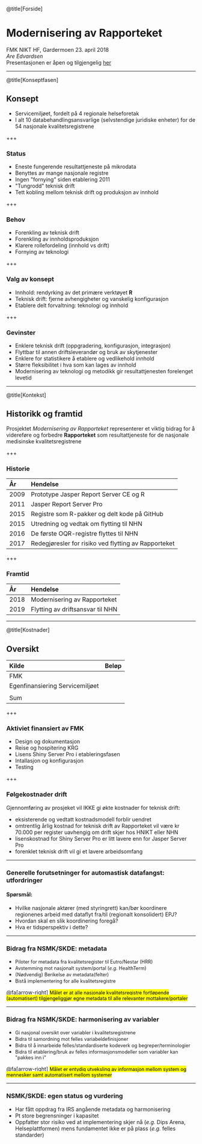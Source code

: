 @title[Forside]
# Modernisering av Rapporteket
FMK NIKT HF, Gardermoen 23. april 2018
<br>
_Are Edvardsen_
<br>
Presentasjonen er åpen og tilgjengelig [her](https://gitpitch.com/SKDE-Felles/moderniseringRapporteket?p=presSoknadFMK#/)

---

@title[Konseptfasen]
## Konsept
- Servicemiljøet, fordelt på 4 regionale helseforetak
- I alt 10 databehandlingsansvarlige (selvstendige juridiske enheter) for de 54 nasjonale kvalitetsregistrene

+++

### Status
- Eneste fungerende resultattjeneste på mikrodata
- Benyttes av mange nasjonale registre
- Ingen "fornying" siden etablering 2011
- "Tungrodd" teknisk drift
- Tett kobling mellom teknisk drift og produksjon av innhold

+++

### Behov
- Forenkling av teknisk drift
- Forenkling av innholdsproduksjon
- Klarere rollefordeling (innhold vs drift)
- Fornying av teknologi

+++

### Valg av konsept
- Innhold: rendyrking av det primære verktøyet __R__
- Teknisk drift: fjerne avhengigheter og vanskelig konfigurasjon
- Etablere delt forvaltning: teknologi og innhold

+++

### Gevinster
- Enklere teknisk drift (oppgradering, konfigurasjon, integrasjon)
- Flyttbar til annen driftsleverandør og bruk av skytjenester
- Enklere for statistikere å etablere og vedlikehold innhold
- Større fleksibilitet i hva som kan lages av innhold
- Modernisering av teknologi og metodikk gir resultattjenesten forelenget levetid 

---
@title[Kontekst]
## Historikk og framtid
Prosjektet _Modernisering av Rapporteket_ representerer et viktig bidrag for å videreføre og forbedre __Rapporteket__ som resultattjeneste for de nasjonale medisinske kvalitetsregistrene

+++

### Historie
|År|Hendelse|
|:---|:---|
|2009|Prototype Jasper Report Server CE og R|
|2011|Jasper Report Server Pro|
|2015|Registre som R-pakker og delt kode på GitHub|
|2015|Utredning og vedtak om flytting til NHN|
|2016|De første OQR-registre flyttes til NHN|
|2017|Redegjøresler for risiko ved flytting av Rapporteket|

+++

### Framtid
|År|Hendelse|
|:---|:---|
|2018|Modernisering av Rapporteket|
|2019|Flytting av driftsansvar til NHN|

---
@title[Kostnader]
## Oversikt
|Kilde|Beløp|
|:---|---:|
|FMK||
|Egenfinansiering Servicemiljøet||
|||
|Sum||

+++

### Aktiviet finansiert av FMK
- Design og dokumentasjon
- Reise og hospitering KRG
- Lisens Shiny Server Pro i etableringsfasen
- Intallasjon og konfigurasjon
- Testing

+++

### Følgekostnader drift
Gjennomføring av prosjeket vil IKKE gi økte kostnader for teknisk drift:
- eksisterende og vedtatt kostnadsmodell forblir uendret
- omtrentlig årlig kostnad for teknisk drift av Rapporteket vil være kr 70.000 per register uavhengig om drift skjer hos HNIKT eller NHN
- lisenskostnad for Shiny Server Pro er litt lavere enn for Jasper Server Pro
- forenklet teknisk drift vil gi et lavere arbeidsomfang

---

### Generelle forutsetninger for automastisk datafangst: utfordringer

#### Spørsmål:
- Hvilke nasjonale aktører (med styringrett) kan/bør koordinere regionenes arbeid med dataflyt fra/til (regionalt konsolidert) EPJ?
- Hvordan skal en slik koordinering foregå?
- Hva er tidsperspektiv i dette?

---

### Bidrag fra NSMK/SKDE: metadata
- <span style="font-size:0.9em;">Piloter for metadata fra kvalitetsregister til Eutro/Nestar (HRR)</span>
- <span style="font-size:0.9em;">Avstemming mot nasjonalt system/portal (*e.g.* HealthTerm)</span>
- <span style="font-size:0.9em;">(Nødvendig) Berikelse av metadata(felter)</span>
- <span style="font-size:0.9em;">Bistå implementering for alle kvalitetsregistre</span>

@fa[arrow-right]
<mark>
<span style="font-size:0.9em;">Målet er at alle nasjonale kvalitetsregistre fortløpende (automatisert) tilgjengeliggjør egne metadata til alle relevanter mottakere/portaler</span>
</mark>

---


### Bidrag fra NSMK/SKDE: harmonisering av variabler
- <span style="font-size:0.9em;">Gi nasjonal oversikt over variabler i kvalitetsregistrene</span>
- <span style="font-size:0.9em;">Bidra til samordning mot felles variabeldefinisjoner</span>
- <span style="font-size:0.9em;">Bidra til å innarbeide felles/standardiserte kodeverk og begreper/terminologier</span>
- <span style="font-size:0.9em;">Bidra til etablering/bruk av felles informasjonsmodeller som variabler kan "pakkes inn i"</span>

@fa[arrow-right]
<mark>
<span style="font-size:0.9em;">Målet er entydig utveksling av informasjon mellom system og mennesker samt automatisert mellom systemer</span>
</mark>

---

### NSMK/SKDE: egen status og vurdering
- Har fått oppdrag fra IRS angående metadata og harmonisering
- Pt store begrensninger i kapasitet
- Oppfatter stor risiko ved at implementering skjer nå (*e.g.* Dips Arena, Helseplattformen) mens fundamentet ikke er på plass (*e.g.* felles standarder)